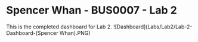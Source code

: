 # Spencer Whan - BUS0007 - Lab 2
This is the completed dashboard for Lab 2.
![Dashboard](Labs/Lab2/Lab-2-Dashboard-(Spencer Whan).PNG)

